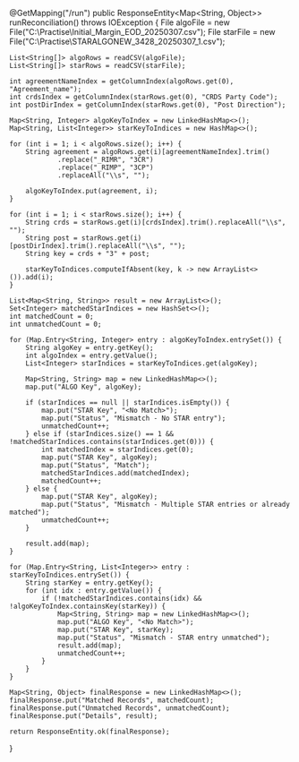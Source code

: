 @GetMapping("/run")
public ResponseEntity<Map<String, Object>> runReconciliation() throws IOException {
    File algoFile = new File("C:\\Practise\\Initial_Margin_EOD_20250307.csv");
    File starFile = new File("C:\\Practise\\STARALGONEW_3428_20250307_1.csv");

    List<String[]> algoRows = readCSV(algoFile);
    List<String[]> starRows = readCSV(starFile);

    int agreementNameIndex = getColumnIndex(algoRows.get(0), "Agreement_name");
    int crdsIndex = getColumnIndex(starRows.get(0), "CRDS Party Code");
    int postDirIndex = getColumnIndex(starRows.get(0), "Post Direction");

    Map<String, Integer> algoKeyToIndex = new LinkedHashMap<>();
    Map<String, List<Integer>> starKeyToIndices = new HashMap<>();

    for (int i = 1; i < algoRows.size(); i++) {
        String agreement = algoRows.get(i)[agreementNameIndex].trim()
                .replace("_RIMR", "3CR")
                .replace("_RIMP", "3CP")
                .replaceAll("\\s", "");

        algoKeyToIndex.put(agreement, i);
    }

    for (int i = 1; i < starRows.size(); i++) {
        String crds = starRows.get(i)[crdsIndex].trim().replaceAll("\\s", "");
        String post = starRows.get(i)[postDirIndex].trim().replaceAll("\\s", "");
        String key = crds + "3" + post;

        starKeyToIndices.computeIfAbsent(key, k -> new ArrayList<>()).add(i);
    }

    List<Map<String, String>> result = new ArrayList<>();
    Set<Integer> matchedStarIndices = new HashSet<>();
    int matchedCount = 0;
    int unmatchedCount = 0;

    for (Map.Entry<String, Integer> entry : algoKeyToIndex.entrySet()) {
        String algoKey = entry.getKey();
        int algoIndex = entry.getValue();
        List<Integer> starIndices = starKeyToIndices.get(algoKey);

        Map<String, String> map = new LinkedHashMap<>();
        map.put("ALGO Key", algoKey);

        if (starIndices == null || starIndices.isEmpty()) {
            map.put("STAR Key", "<No Match>");
            map.put("Status", "Mismatch - No STAR entry");
            unmatchedCount++;
        } else if (starIndices.size() == 1 && !matchedStarIndices.contains(starIndices.get(0))) {
            int matchedIndex = starIndices.get(0);
            map.put("STAR Key", algoKey);
            map.put("Status", "Match");
            matchedStarIndices.add(matchedIndex);
            matchedCount++;
        } else {
            map.put("STAR Key", algoKey);
            map.put("Status", "Mismatch - Multiple STAR entries or already matched");
            unmatchedCount++;
        }

        result.add(map);
    }

    for (Map.Entry<String, List<Integer>> entry : starKeyToIndices.entrySet()) {
        String starKey = entry.getKey();
        for (int idx : entry.getValue()) {
            if (!matchedStarIndices.contains(idx) && !algoKeyToIndex.containsKey(starKey)) {
                Map<String, String> map = new LinkedHashMap<>();
                map.put("ALGO Key", "<No Match>");
                map.put("STAR Key", starKey);
                map.put("Status", "Mismatch - STAR entry unmatched");
                result.add(map);
                unmatchedCount++;
            }
        }
    }

    Map<String, Object> finalResponse = new LinkedHashMap<>();
    finalResponse.put("Matched Records", matchedCount);
    finalResponse.put("Unmatched Records", unmatchedCount);
    finalResponse.put("Details", result);

    return ResponseEntity.ok(finalResponse);
}
